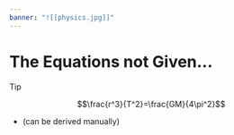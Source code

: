 ```yaml
---
banner: "![[physics.jpg]]"
---
```

# The Equations not Given...

> [!Tip] 
> $$\frac{r^3}{T^2}=\frac{GM}{4\pi^2}$$
> - (can be derived manually)

